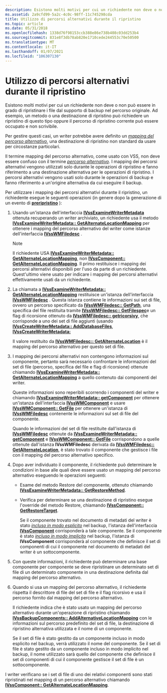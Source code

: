 ```yaml
---
description: Esistono molti motivi per cui un richiedente non deve o non può essere in grado di ripristinare i file dal supporto di backup nel percorso originale.
ms.assetid: 2a9cfd99-5a2c-4c0c-98ff-11c745298cda
title: Utilizzo di percorsi alternativi durante il ripristino
ms.topic: article
ms.date: 05/31/2018
ms.openlocfilehash: 1338d76f98153ccb388e86e738b408c03dd253b4
ms.sourcegitcommit: 831e8f3db78ab820e1710cede244553c70e50500
ms.translationtype: MT
ms.contentlocale: it-IT
ms.lasthandoff: 01/07/2021
ms.locfileid: "106307130"
---
```

# <a name="working-with-alternate-locations-during-restore"></a>Utilizzo di percorsi alternativi durante il ripristino

Esistono molti motivi per cui un richiedente non deve o non può essere in grado di ripristinare i file dal supporto di backup nel percorso originale. Ad esempio, un metodo o una destinazione di ripristino può richiedere un ripristino di questo tipo oppure il percorso di ripristino corrente può essere occupato e non scrivibile.

Per gestire questi casi, un writer potrebbe avere definito un [*mapping del percorso alternativo*](vssgloss-a.md), una destinazione di ripristino non standard da usare per circostanze particolari.

Il termine mapping del percorso alternativo, come usato con VSS, non deve essere confuso con il termine [*percorso alternativo*](vssgloss-a.md). I mapping dei percorsi alternativi vengono utilizzati solo durante le operazioni di ripristino e fanno riferimento a una destinazione alternativa per le operazioni di ripristino. I percorsi alternativi vengono usati solo durante le operazioni di backup e fanno riferimento a un'origine alternativa da cui eseguire il backup.

Per utilizzare i mapping dei percorsi alternativi durante il ripristino, un richiedente esegue le seguenti operazioni (in genere dopo la generazione di un evento di [**preripristino**](/windows/desktop/api/VsBackup/nf-vsbackup-ivssbackupcomponents-prerestore) ):

1.  Usando un'istanza dell'interfaccia [**IVssExamineWriterMetadata**](/windows/desktop/api/VsBackup/nl-vsbackup-ivssexaminewritermetadata) ottenuta recuperando un writer archiviato, un richiedente usa il metodo [**IVssExamineWriterMetadata:: GetAlternateLocationMapping**](/windows/desktop/api/VsBackup/nf-vsbackup-ivssexaminewritermetadata-getalternatelocationmapping) per ottenere i mapping del percorso alternativo del writer come istanze dell'interfaccia [**IVssWMFiledesc**](/windows/desktop/api/VsWriter/nl-vswriter-ivsswmfiledesc) .

    > [!Note]  
    > Il richiedente USA [**IVssExamineWriterMetadata:: GetAlternateLocationMapping**](/windows/desktop/api/VsBackup/nf-vsbackup-ivssexaminewritermetadata-getalternatelocationmapping), non [**IVssComponent:: GetAlternateLocationMapping**](/windows/desktop/api/VsWriter/nf-vswriter-ivsscomponent-getalternatelocationmapping). Il primo restituisce i mapping dei percorsi alternativi disponibili per l'uso da parte di un richiedente. Quest'ultimo viene usato per indicare i mapping dei percorsi alternativi effettivamente usati da un richiedente.

     

2.  La chiamata a [**IVssExamineWriterMetadata:: GetAlternateLocationMapping**](/windows/desktop/api/VsBackup/nf-vsbackup-ivssexaminewritermetadata-getalternatelocationmapping) restituisce un'istanza dell'interfaccia [**IVssWMFiledesc**](/windows/desktop/api/VsWriter/nl-vswriter-ivsswmfiledesc) . Questa istanza contiene le informazioni sui set di file, ovvero un percorso specificato da [**IVssWMFiledesc:: GetPath**](/windows/desktop/api/VsWriter/nf-vswriter-ivsswmfiledesc-getpath), una specifica del file restituita tramite [**IVssWMFiledesc:: GetFilespec**](/windows/desktop/api/VsWriter/nf-vswriter-ivsswmfiledesc-getfilespec)e un flag di ricorsione ottenuto da [**IVssWMFiledesc:: getricorsivy**](/windows/desktop/api/VsWriter/nf-vswriter-ivsswmfiledesc-getrecursive), che corrisponde a uno dei set di file aggiunti (usando [**IVssCreateWriterMetadata:: AddDatabaseFiles**](/windows/desktop/api/VsWriter/nf-vswriter-ivsscreatewritermetadata-adddatabasefiles), [**IVssCreateWriterMetadata:**](/windows/desktop/api/VsWriter/nf-vswriter-ivsscreatewritermetadata-adddatabaselogfiles) [](/windows/desktop/api/VsWriter/nf-vswriter-ivsscreatewritermetadata-addfilestofilegroup)

    Il valore restituito da [**IVssWMFiledesc:: GetAlternateLocation**](/windows/desktop/api/VsWriter/nf-vswriter-ivsswmfiledesc-getalternatelocation) è il mapping del percorso alternativo per questo set di file.

3.  I mapping dei percorsi alternativi non contengono informazioni sul componente, pertanto sarà necessario confrontare le informazioni del set di file (percorso, specifica del file e flag di ricorsione) ottenute chiamando [**IVssExamineWriterMetadata:: GetAlternateLocationMapping**](/windows/desktop/api/VsBackup/nf-vsbackup-ivssexaminewritermetadata-getalternatelocationmapping) a quello contenuto dai componenti del writer.

    Queste informazioni sono reperibili scorrendo i componenti del writer e chiamando [**IVssExamineWriterMetadata:: getComponent**](/windows/desktop/api/VsBackup/nf-vsbackup-ivssexaminewritermetadata-getcomponent) per ottenere un'istanza dell'interfaccia [**IVssWMComponent**](/windows/desktop/api/VsBackup/nl-vsbackup-ivsswmcomponent) e usare [**IVssWMComponent:: GetFile**](/windows/desktop/api/VsBackup/nf-vsbackup-ivsswmcomponent-getfile) per ottenere un'istanza di [**IVssWMFiledesc**](/windows/desktop/api/VsWriter/nl-vswriter-ivsswmfiledesc) contenente le informazioni sul set di file del componente.

    Quando le informazioni del set di file restituite dall'istanza di [**IVssWMFiledesc**](/windows/desktop/api/VsWriter/nl-vswriter-ivsswmfiledesc) ottenute da [**IVssExamineWriterMetadata:: getComponent**](/windows/desktop/api/VsBackup/nf-vsbackup-ivssexaminewritermetadata-getcomponent) e [**IVssWMComponent:: GetFile**](/windows/desktop/api/VsBackup/nf-vsbackup-ivsswmcomponent-getfile) corrispondono a quelle ottenute dall'istanza **IVssWMFiledesc** derivata da [**IVssWMFiledesc:: GetAlternateLocation**](/windows/desktop/api/VsWriter/nf-vswriter-ivsswmfiledesc-getalternatelocation), è stato trovato il componente che gestisce i file con il mapping del percorso alternativo specifico.

4.  Dopo aver individuato il componente, il richiedente può determinare le condizioni in base alle quali deve essere usato un mapping del percorso alternativo eseguendo le operazioni seguenti:

    -   Esame del metodo Restore del componente, ottenuto chiamando [**IVssExamineWriterMetadata:: GetRestoreMethod**](/windows/desktop/api/VsBackup/nf-vsbackup-ivssexaminewritermetadata-getrestoremethod).
    -   Verifica per determinare se una destinazione di ripristino esegue l'override del metodo Restore, chiamando [**IVssComponent:: GetRestoreTarget**](/windows/desktop/api/VsWriter/nf-vswriter-ivsscomponent-getrestoretarget).

        Se il componente trovato nel documento di metadati del writer è stato [*incluso in modo esplicito*](vssgloss-e.md) nel backup, l'istanza dell'interfaccia [**IVssComponent**](/windows/desktop/api/VsWriter/nl-vswriter-ivsscomponent) corrisponderà a tale componente. Se il componente è stato [*incluso in modo implicito*](vssgloss-i.md) nel backup, l'istanza di **IVssComponent** corrisponderà al componente che definisce il set di componenti di cui il componente nel documento di metadati del writer è un sottocomponente.

5.  Con queste informazioni, il richiedente può determinare una base componente per componente se deve ripristinare un determinato set di file di un determinato componente in una destinazione definita dal mapping del percorso alternativo.

6.  Quando si usa un mapping del percorso alternativo, il richiedente rispetta il descrittore di file del set di file e il flag ricorsivo e usa il percorso fornito dal mapping del percorso alternativo.

    Il richiedente indica che è stato usato un mapping del percorso alternativo durante un'operazione di ripristino chiamando [**IVssBackupComponents:: AddAlternativeLocationMapping**](/windows/desktop/api/VsBackup/nf-vsbackup-ivssbackupcomponents-addalternativelocationmapping) con le informazioni sul percorso predefinito del set di file, la destinazione di ripristino alternativa utilizzata e il nome di un componente.

    Se il set di file è stato gestito da un componente incluso in modo esplicito nel backup, verrà utilizzato il nome del componente. Se il set di file è stato gestito da un componente incluso in modo implicito nel backup, il nome utilizzato sarà quello del componente che definisce il set di componenti di cui il componente gestisce il set di file è un sottocomponente.

I writer verificano se i set di file di uno dei relativi componenti sono stati ripristinati nel mapping di un percorso alternativo chiamando [**IVssComponent:: GetAlternateLocationMapping**](/windows/desktop/api/VsWriter/nf-vswriter-ivsscomponent-getalternatelocationmapping).

 

 



